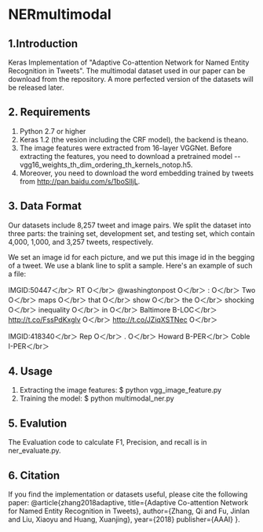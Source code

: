 # NERmultimodal
## 1.Introduction 
Keras Implementation of "Adaptive Co-attention Network for Named Entity Recognition in Tweets". The multimodal dataset used in our paper can be download from the repository. A more perfected version of the datasets will be released later. 

## 2. Requirements
1) Python 2.7 or higher
2) Keras 1.2 (the vesion including the CRF model), the backend is theano.
3) The image features were extracted from 16-layer VGGNet. Before extracting the features, you need to download a pretrained model -- vgg16_weights_th_dim_ordering_th_kernels_notop.h5.
4) Moreover, you need to download the word embedding trained by tweets from http://pan.baidu.com/s/1boSlljL. 

## 3. Data Format
Our datasets include 8,257 tweet and image pairs. We split the dataset into three parts: the training set, development set, and testing set, which contain 4,000, 1,000, and 3,257 tweets, respectively.  

We set an image id for each picture, and we put this image id in the begging of a tweet. We use a blank line to split a sample. Here's an example of such a file:

IMGID:50447＜/br＞
RT	O＜/br＞
@washingtonpost	O＜/br＞
:	O＜/br＞
Two	O＜/br＞
maps	O＜/br＞
that	O＜/br＞
show	O＜/br＞
the	O＜/br＞
shocking	O＜/br＞
inequality	O＜/br＞
in	O＜/br＞
Baltimore	B-LOC＜/br＞
http://t.co/FssPdKxglv	O＜/br＞
http://t.co/JZiqXSTNec	O＜/br＞

IMGID:418340＜/br＞
Rep	O＜/br＞
.	O＜/br＞
Howard	B-PER＜/br＞
Coble	I-PER＜/br＞

## 4. Usage
1) Extracting the image features:
	$ python vgg_image_feature.py
2) Training the model:
	$ python multimodal_ner.py

## 5. Evalution
The Evaluation code to calculate F1, Precision, and recall is in ner_evaluate.py. 

## 6. Citation
If you find the implementation or datasets useful, please cite the following paper: 
@article{zhang2018adaptive,
  title={Adaptive Co-attention Network for Named Entity Recognition in Tweets},
  author={Zhang, Qi and Fu, Jinlan and Liu, Xiaoyu and Huang, Xuanjing},
  year={2018}
  publisher={AAAI}
}.
